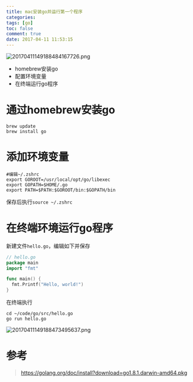 ```yaml
---
title: mac安装go并运行第一个程序
categories:
tags: [go]
toc: false
comment: true
date: 2017-04-11 11:53:15
---
```


![20170411149188484167726.png](http://o9xbyqajf.bkt.clouddn.com/20170411149188484167726.png)

- homebrew安装go
- 配置环境变量
- 在终端运行go程序


<!--more-->

# 通过homebrew安装go

```
brew update
brew install go
```

# 添加环境变量

```
#编辑~/.zshrc
export GOROOT=/usr/local/opt/go/libexec
export GOPATH=$HOME/.go
export PATH=$PATH:$GOROOT/bin:$GOPATH/bin
```
保存后执行`source ~/.zshrc`


# 在终端环境运行go程序

新建文件`hello.go`，编辑如下并保存
``` go ~/code/go/src/hello.go
// hello.go
package main
import "fmt"

func main() {
  fmt.Printf("Hello, world!")
}
```

在终端执行
```
cd ~/code/go/src/hello.go
go run hello.go
```
![20170411149188473495637.png](http://o9xbyqajf.bkt.clouddn.com/20170411149188473495637.png)


# 参考
>https://golang.org/doc/install?download=go1.8.1.darwin-amd64.pkg

